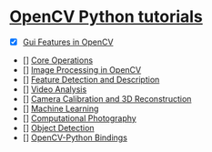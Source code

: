 # [OpenCV Python tutorials](https://docs.opencv.org/3.0-beta/doc/py_tutorials/py_tutorials.html)

- [x] [Gui Features in OpenCV](https://docs.opencv.org/3.0-beta/doc/py_tutorials/py_gui/py_table_of_contents_gui/py_table_of_contents_gui.html)
- [] [Core Operations](https://docs.opencv.org/3.0-beta/doc/py_tutorials/py_core/py_table_of_contents_core/py_table_of_contents_core.html)
- [] [Image Processing in OpenCV](https://docs.opencv.org/3.0-beta/doc/py_tutorials/py_imgproc/py_table_of_contents_imgproc/py_table_of_contents_imgproc.html)
- [] [Feature Detection and Description](https://docs.opencv.org/3.0-beta/doc/py_tutorials/py_feature2d/py_table_of_contents_feature2d/py_table_of_contents_feature2d.html)
- [] [Video Analysis](https://docs.opencv.org/3.0-beta/doc/py_tutorials/py_video/py_table_of_contents_video/py_table_of_contents_video.html)
- [] [Camera Calibration and 3D Reconstruction](https://docs.opencv.org/3.0-beta/doc/py_tutorials/py_calib3d/py_table_of_contents_calib3d/py_table_of_contents_calib3d.html)
- [] [Machine Learning](https://docs.opencv.org/3.0-beta/doc/py_tutorials/py_ml/py_table_of_contents_ml/py_table_of_contents_ml.html)
- [] [Computational Photography](https://docs.opencv.org/3.0-beta/doc/py_tutorials/py_photo/py_table_of_contents_photo/py_table_of_contents_photo.html)
- [] [Object Detection](https://docs.opencv.org/3.0-beta/doc/py_tutorials/py_objdetect/py_table_of_contents_objdetect/py_table_of_contents_objdetect.html)
- [] [OpenCV-Python Bindings](https://docs.opencv.org/3.0-beta/doc/py_tutorials/py_bindings/py_table_of_contents_bindings/py_table_of_contents_bindings.html)